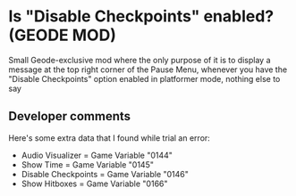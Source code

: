 # Is "Disable Checkpoints" enabled? (GEODE MOD)

Small Geode-exclusive mod where the only purpose of it is to display a message at the top right corner of the Pause Menu, whenever you have the "Disable Checkpoints" option enabled in platformer mode, nothing else to say

## Developer comments

Here's some extra data that I found while trial an error:

* Audio Visualizer = Game Variable "0144"
* Show Time = Game Variable "0145"
* Disable Checkpoints = Game Variable "0146"
* Show Hitboxes = Game Variable "0166"

